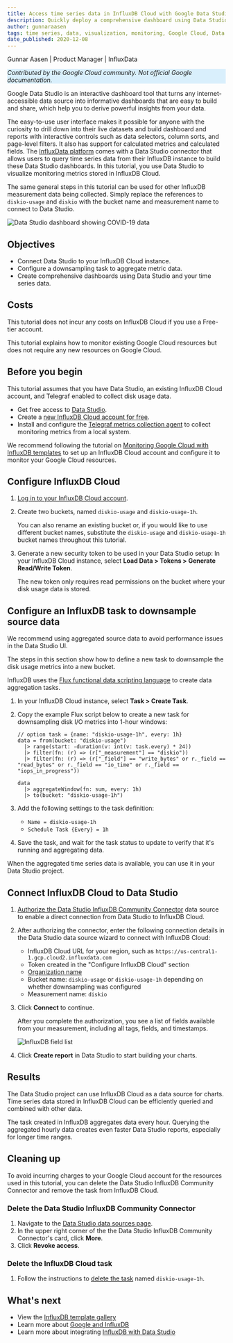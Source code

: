 ```yaml
---
title: Access time series data in InfluxDB Cloud with Google Data Studio
description: Quickly deploy a comprehensive dashboard using Data Studio and your time series data.
author: gunnaraasen
tags: time series, data, visualization, monitoring, Google Cloud, Data Studio
date_published: 2020-12-08
---
```


Gunnar Aasen | Product Manager | InfluxData

<p style="background-color:#D9EFFC;"><i>Contributed by the Google Cloud community. Not official Google documentation.</i></p>

Google Data Studio is an interactive dashboard tool that turns any internet-accessible data source into informative dashboards that are easy to build and share, 
which help you to derive powerful insights from your data.

The easy-to-use user interface makes it possible for anyone with the curiosity to drill down into their live datasets and build dashboard and
reports with interactive controls such as data selectors, column sorts, and page-level filters. It also has support for calculated metrics and calculated fields.
The [InfluxData platform](https://docs.influxdata.com/influxdb/v2.0/) comes with a Data Studio connector that allows users to query time series data from their 
InfluxDB instance to build these Data Studio dashboards. In this tutorial, you use Data Studio to visualize monitoring metrics stored in InfluxDB Cloud.

The same general steps in this tutorial can be used for other InfluxDB measurement data being collected. Simply replace the references to `diskio-usage` and 
`diskio` with the bucket name and measurement name to connect to Data Studio.

![Data Studio dashboard showing COVID-19 data](https://storage.googleapis.com/gcp-community/tutorials/influxdb-google-data-studio/COVID-19-Data-Studio-Dashboard-powered-by-InfluxDB.png)

## Objectives

* Connect Data Studio to your InfluxDB Cloud instance.
* Configure a downsampling task to aggregate metric data.
* Create comprehensive dashboards using Data Studio and your time series data.

## Costs

This tutorial does not incur any costs on InfluxDB Cloud if you use a Free-tier account.

This tutorial explains how to monitor existing Google Cloud resources but does not require any new resources on Google Cloud.

## Before you begin

This tutorial assumes that you have Data Studio, an existing InfluxDB Cloud account, and Telegraf enabled to collect disk usage data.

* Get free access to [Data Studio](https://datastudio.google.com/overview).
* Create a [new InfluxDB Cloud account for free](https://cloud2.influxdata.com/signup).
* Install and configure the [Telegraf metrics collection agent](https://docs.influxdata.com/influxdb/v2.0/write-data/no-code/use-telegraf/) to collect monitoring
  metrics from a local system.

We recommend following the tutorial on
[Monitoring Google Cloud with InfluxDB templates](https://cloud.google.com/community/tutorials/influxdb-google-cloud-monitoring-templates) to set up an InfluxDB 
Cloud account and configure it to monitor your Google Cloud resources.

## Configure InfluxDB Cloud

1.  [Log in to your InfluxDB Cloud account](https://cloud2.influxdata.com/signup).
1.  Create two buckets, named `diskio-usage` and `diskio-usage-1h`.

    You can also rename an existing bucket or, if you would like to use different bucket names, substitute the `diskio-usage` and `diskio-usage-1h` bucket names
    throughout this tutorial.

1.  Generate a new security token to be used in your Data Studio setup: In your InfluxDB Cloud instance, select
    **Load Data > Tokens > Generate Read/Write Token**.
    
    The new token only requires read permissions on the bucket where your disk usage data is stored.

## Configure an InfluxDB task to downsample source data

We recommend using aggregated source data to avoid performance issues in the Data Studio UI.

The steps in this section show how to define a new task to downsample the disk usage metrics into a new bucket.

InfluxDB uses the [Flux functional data scripting language](https://docs.influxdata.com/influxdb/v2.0/process-data/common-tasks/downsample-data/) to create data
aggregation tasks.

1.  In your InfluxDB Cloud instance, select **Task > Create Task**.

1.  Copy the example Flux script below to create a new task for downsampling disk I/O metrics into 1-hour windows:

        // option task = {name: "diskio-usage-1h", every: 1h}
        data = from(bucket: "diskio-usage")
          |> range(start: -duration(v: int(v: task.every) * 24))
          |> filter(fn: (r) => (r["_measurement"] == "diskio"))
          |> filter(fn: (r) => (r["_field"] == "write_bytes" or r._field == "read_bytes" or r._field == "io_time" or r._field == "iops_in_progress"))

        data
          |> aggregateWindow(fn: sum, every: 1h)
          |> to(bucket: "diskio-usage-1h")

1.  Add the following settings to the task definition:

    * `Name = diskio-usage-1h`
    * `Schedule Task {Every} = 1h`
    
1. Save the task, and wait for the task status to update to verify that it's running and aggregating data.

When the aggregated time series data is available, you can use it in your Data Studio project.

## Connect InfluxDB Cloud to Data Studio

1.  [Authorize the Data Studio InfluxDB Community Connector](https://datastudio.google.com/u/0/datasources/create?connectorId=AKfycbwhJChhmMypQvNlihgRJMAhCb8gaM3ii9oUNWlW_Cp2PbJSfqeHfPyjNVp15iy9ltCs) data source to enable a direct connection from Data Studio to InfluxDB 
    Cloud.

1.  After authorizing the connector, enter the following connection details in the Data Studio data source wizard to connect with InfluxDB Cloud:

    * InfluxDB Cloud URL for your region, such as `https://us-central1-1.gcp.cloud2.influxdata.com`
    * Token created in the "Configure InfluxDB Cloud" section
    * [Organization name](https://docs.influxdata.com/influxdb/v2.0/organizations/view-orgs/)
    * Bucket name: `diskio-usage` or `diskio-usage-1h` depending on whether downsampling was configured
    * Measurement name: `diskio`

1.  Click **Connect** to continue.

    After you complete the authorization, you see a list of fields available from your measurement, including all tags, fields, and timestamps.

    ![InfluxDB field list](https://storage.googleapis.com/gcp-community/tutorials/influxdb-google-data-studio/Google-Data-Studio_InfluxDB-Field-List.png)

1.  Click **Create report** in Data Studio to start building your charts.

## Results

The Data Studio project can use InfluxDB Cloud as a data source for charts. Time series data stored in InfluxDB Cloud can be efficiently queried and combined 
with other data.

The task created in InfluxDB aggregates data every hour. Querying the aggregated hourly data creates even faster Data Studio reports, especially for longer time
ranges.

## Cleaning up

To avoid incurring charges to your Google Cloud account for the resources used in this tutorial, you can delete the Data Studio InfluxDB Community Connector and 
remove the task from InfluxDB Cloud.

### Delete the Data Studio InfluxDB Community Connector

1.  Navigate to the [Data Studio data sources page](https://datastudio.google.com/#/navigation/datasources).
1.  In the upper right corner of the the Data Studio InfluxDB Community Connector's card, click **More**.
1.  Click **Revoke access**.

### Delete the InfluxDB Cloud task

1. Follow the instructions to [delete the task](https://docs.influxdata.com/influxdb/cloud/process-data/manage-tasks/delete-task/) named `diskio-usage-1h`.

## What's next  

* View the [InfluxDB template gallery](https://www.influxdata.com/products/influxdb-templates/?utm_source=partner&utm_medium=referral&utm_campaign=2020-10-20_tutorial_influxdb-templates_google&utm_content=google)  
* Learn more about [Google and InfluxDB](https://www.influxdata.com/partners/google/?utm_source=partner&utm_medium=referral&utm_campaign=2020-10-20_tutorial_influxdb-templates_google&utm_content=google)
* Learn more about integrating [InfluxDB with Data Studio](https://www.influxdata.com/integration/data-studio/?utm_source=partner&utm_medium=referral&utm_campaign=2020-10-20_tutorial_influxdb-templates_google&utm_content=google)
